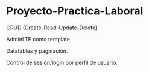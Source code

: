 # Proyecto-Practica-Laboral

CRUD (Create-Read-Update-Delete).

AdminLTE como template.

Datatables y paginación.

Control de sesión/login por perfil de usuario.
